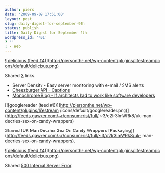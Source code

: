 ```yaml
---
author: piers
date: '2009-09-09 17:51:00'
layout: post
slug: daily-digest-for-september-9th
status: publish
title: Daily Digest for September 9th
wordpress_id: '401'
? ''
: - Web
---
```


[![delicious (feed #4)](http://piersonthe.net/wp-content/plugins/lifestream/ic
ons/default/delicious.png)](http://del.icio.us/piersk)

Shared [3](void(0);) links.

  * [Server Density - Easy server monitoring with e-mail / SMS alerts](http://www.serverdensity.com/)
  * [Cheezburger API - Captions](http://cheezburger.com/apidocs/CaptionApi.aspx)
  * [Monochrome Blog - If architects had to work like software developers](http://blog.monochrome.co.uk/2009/02/if-architects-had-to-work-like-software-developers/)

[![googlereader (feed #6)](http://piersonthe.net/wp-content/plugins/lifestream
/icons/default/googlereader.png)](http://feeds.gawker.com/~r/consumerist/full/
~3/c2Ir3lmWRk8/uk-man-decries-sex-on-candy-wrappers)

Shared [UK Man Decries Sex On Candy Wrappers
[Packaging]](http://feeds.gawker.com/~r/consumerist/full/~3/c2Ir3lmWRk8/uk-
man-decries-sex-on-candy-wrappers).

[![delicious (feed #4)](http://piersonthe.net/wp-content/plugins/lifestream/ic
ons/default/delicious.png)](http://feeds.delicious.com/rss/piersk)

Shared [500 Internal Server Error](http://feeds.delicious.com/rss/piersk).

